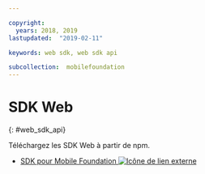 ```yaml
---

copyright:
  years: 2018, 2019
lastupdated:  "2019-02-11"

keywords: web sdk, web sdk api

subcollection:  mobilefoundation
---
```


#	SDK Web
{: #web_sdk_api}

Téléchargez les SDK Web à partir de npm.

* [SDK pour Mobile Foundation ![Icône de lien externe](../../icons/launch-glyph.svg "Icône de lien externe")](https://www.npmjs.com/package/ibm-mfp-web-sdk)
